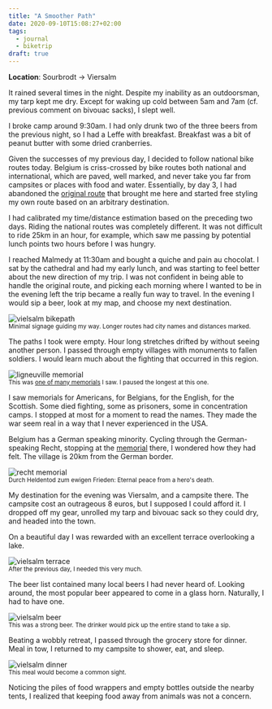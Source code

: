 ```yaml
---
title: "A Smoother Path"
date: 2020-09-10T15:08:27+02:00
tags:
  - journal
  - biketrip
draft: true
---
```


**Location**: Sourbrodt -> Viersalm

It rained several times in the night. Despite my inability as an outdoorsman,
my tarp kept me dry. Except for waking up cold between 5am and 7am (cf. previous
comment on bivouac sacks), I slept well.

I broke camp around 9:30am. I had only drunk two of the three beers from the
previous night, so I had a Leffe with breakfast. Breakfast was a bit of peanut
butter with some dried cranberries.

Given the successes of my previous day, I decided to follow national bike
routes today. Belgium is criss-crossed by bike routes both national and
international, which are paved, well marked, and never take you far from
campsites or places with food and water. Essentially, by day 3, I had abandoned
the [original route](https://bikepacking.com/routes/ardennes-arbalete/) that
brought me here and started free styling my own route based on an arbitrary
destination.

I had calibrated my time/distance estimation based on the preceding two days.
Riding the national routes was completely different. It was not difficult to
ride 25km in an hour, for example, which saw me passing by potential lunch
points two hours before I was hungry.

I reached Malmedy at 11:30am and bought a quiche and pain au chocolat. I sat by
the cathedral and had my early lunch, and was starting to feel better about the
new direction of my trip. I was not confident in being able to handle the
original route, and picking each morning where I wanted to be in the evening
left the trip became a really fun way to travel. In the evening I would sip a
beer, look at my map, and choose my next destination.

<img style="max-width: 100%; width: auto; height: auto;" src="/images/vielsalm_bikepath.jpg" alt="vielsalm bikepath">
<figcaption><small>Minimal signage guiding my way. Longer routes had city names and distances marked.</small></figcaption>

The paths I took were empty. Hour long stretches drifted by without seeing
another person. I passed through empty villages with monuments to fallen
soldiers. I would learn much about the fighting that occurred in this region.

<img style="max-width: 100%; width: auto; height: auto;" src="/images/ligneuville_memorial.jpg" alt="ligneuville memorial">
<figcaption><small>This was <a href="https://goo.gl/maps/nQCyCLVCJrqZj9ue6">one of many memorials</a> I saw. I paused the longest at this one.</small></figcaption>

I saw memorials for Americans, for Belgians, for the English, for the Scottish.
Some died fighting, some as prisoners, some in concentration camps. I stopped
at most for a moment to read the names. They made the war seem real in a way
that I never experienced in the USA.

Belgium has a German speaking minority. Cycling through the German-speaking
Recht, stopping at the [memorial](https://goo.gl/maps/okqJa7zJDxJf32mh6) there,
I wondered how they had felt. The village is 20km from the German border.

<img style="max-width: 100%; width: auto; height: auto;" src="/images/recht_memorial.jpg" alt="recht memorial">
<figcaption><small>Durch Heldentod zum ewigen Frieden: Eternal peace from a hero's death.</small></figcaption>

My destination for the evening was Viersalm, and a campsite there. The campsite
cost an outrageous 8 euros, but I supposed I could afford it. I dropped off my
gear, unrolled my tarp and bivouac sack so they could dry, and headed into the
town.

On a beautiful day I was rewarded with an excellent terrace overlooking a lake.

<img style="max-width: 100%; width: auto; height: auto;" src="/images/vielsalm_terrace.jpg" alt="vielsalm terrace">
<figcaption><small>After the previous day, I needed this very much.</small></figcaption>

The beer list contained many local beers I had never heard of. Looking around,
the most popular beer appeared to come in a glass horn. Naturally, I had to
have one.

<img style="max-width: 100%; width: auto; height: auto;" src="/images/vielsalm_beer.jpg" alt="vielsalm beer">
<figcaption><small>This was a strong beer. The drinker would pick up the entire stand to take a sip.</small></figcaption>

Beating a wobbly retreat, I passed through the grocery store for dinner. Meal
in tow, I returned to my campsite to shower, eat, and sleep.

<img style="max-width: 100%; width: auto; height: auto;" src="/images/vielsalm_dinner.jpg" alt="vielsalm dinner">
<figcaption><small>This meal would become a common sight.</small></figcaption>

Noticing the piles of food wrappers and empty bottles outside the nearby tents,
I realized that keeping food away from animals was not a concern.

